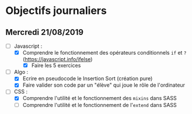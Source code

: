 # Objectifs journaliers

## Mercredi 21/08/2019


* [ ] Javascript :
  * [X] Comprendre le fonctionnement des opérateurs conditionnels `if` et `?` (https://javascript.info/ifelse)
    * [X] Faire les 5 exercices

* [ ] Algo : 
  * [X] Ecrire en pseudocode le Insertion Sort (création pure)
  * [X] Faire valider son code par un "élève" qui joue le rôle de l'ordinateur

* [ ] CSS : 
  * [X] Comprendre l'utilité et le fonctionnement des `mixins` dans SASS
  * [ ] Comprendre l'utilité et le fonctionnement de l'`extend` dans SASS 
